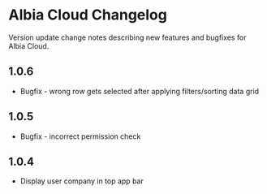 # Albia Cloud Changelog
Version update change notes describing new features and bugfixes for Albia Cloud.

## 1.0.6
 - Bugfix - wrong row gets selected after applying filters/sorting data grid

## 1.0.5 
- Bugfix - incorrect permission check

## 1.0.4 
- Display user company in top app bar
